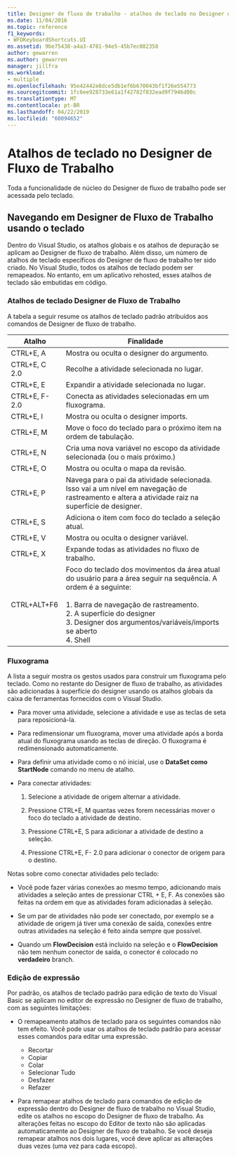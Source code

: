 ```yaml
---
title: Designer de fluxo de trabalho - atalhos de teclado no Designer de fluxo de trabalho
ms.date: 11/04/2016
ms.topic: reference
f1_keywords:
- WFDKeyboardShortcuts.UI
ms.assetid: 9be75438-a4a3-4781-94e5-45b7ec082358
author: gewarren
ms.author: gewarren
manager: jillfra
ms.workload:
- multiple
ms.openlocfilehash: 95e42442e8dce5db1ef6b670043bf1f26e554773
ms.sourcegitcommit: 1fc6ee928733e61a1f42782f832ead9f7946d00c
ms.translationtype: MT
ms.contentlocale: pt-BR
ms.lasthandoff: 04/22/2019
ms.locfileid: "60094652"
---
```

# <a name="keyboard-shortcuts-in-the-workflow-designer"></a>Atalhos de teclado no Designer de Fluxo de Trabalho

Toda a funcionalidade de núcleo do Designer de fluxo de trabalho pode ser acessada pelo teclado.

## <a name="navigating-the-workflow-designer-using-the-keyboard"></a>Navegando em Designer de Fluxo de Trabalho usando o teclado

Dentro do Visual Studio, os atalhos globais e os atalhos de depuração se aplicam ao Designer de fluxo de trabalho. Além disso, um número de atalhos de teclado específicos do Designer de fluxo de trabalho ter sido criado. No Visual Studio, todos os atalhos de teclado podem ser remapeados. No entanto, em um aplicativo rehosted, esses atalhos de teclado são embutidas em código.

### <a name="workflow-designer-keyboard-shortcuts"></a>Atalhos de teclado Designer de Fluxo de Trabalho

A tabela a seguir resume os atalhos de teclado padrão atribuídos aos comandos de Designer de fluxo de trabalho.

|Atalho|Finalidade|
|-|-------------|
|CTRL+E, A|Mostra ou oculta o designer do argumento.|
|CTRL+E, C 2.0|Recolhe a atividade selecionada no lugar.|
|CTRL+E, E|Expandir a atividade selecionada no lugar.|
|CTRL+E, F- 2.0|Conecta as atividades selecionadas em um fluxograma.|
|CTRL+E, I|Mostra ou oculta o designer imports.|
|CTRL+E, M|Move o foco do teclado para o próximo item na ordem de tabulação.|
|CTRL+E, N|Cria uma nova variável no escopo da atividade selecionada (ou o mais próximo.)|
|CTRL+E, O|Mostra ou oculta o mapa da revisão.|
|CTRL+E, P|Navega para o pai da atividade selecionada. Isso vai a um nível em navegação de rastreamento e altera a atividade raiz na superfície de designer.|
|CTRL+E, S|Adiciona o item com foco do teclado a seleção atual.|
|CTRL+E, V|Mostra ou oculta o designer variável.|
|CTRL+E, X|Expande todas as atividades no fluxo de trabalho.|
|CTRL+ALT+F6|Foco do teclado dos movimentos da área atual do usuário para a área seguir na sequência. A ordem é a seguinte:<br /><br /> 1.  Barra de navegação de rastreamento.<br />2.  A superfície do designer<br />3.  Designer dos argumentos/variáveis/imports se aberto<br />4.  Shell|

### <a name="flowchart"></a>Fluxograma

A lista a seguir mostra os gestos usados para construir um fluxograma pelo teclado. Como no restante do Designer de fluxo de trabalho, as atividades são adicionadas à superfície do designer usando os atalhos globais da caixa de ferramentas fornecidos com o Visual Studio.

- Para mover uma atividade, selecione a atividade e use as teclas de seta para reposicioná-la.

- Para redimensionar um fluxograma, mover uma atividade após a borda atual do fluxograma usando as teclas de direção. O fluxograma é redimensionado automaticamente.

- Para definir uma atividade como o nó inicial, use o **DataSet como StartNode** comando no menu de atalho.

- Para conectar atividades:

    1. Selecione a atividade de origem alternar a atividade.

    2. Pressione CTRL+E, M quantas vezes forem necessárias mover o foco do teclado a atividade de destino.

    3. Pressione CTRL+E, S para adicionar a atividade de destino a seleção.

    4. Pressione CTRL+E, F- 2.0 para adicionar o conector de origem para o destino.

Notas sobre como conectar atividades pelo teclado:

- Você pode fazer várias conexões ao mesmo tempo, adicionando mais atividades a seleção antes de pressionar CTRL + E, F. As conexões são feitas na ordem em que as atividades foram adicionadas à seleção.

- Se um par de atividades não pode ser conectado, por exemplo se a atividade de origem já tiver uma conexão de saída, conexões entre outras atividades na seleção é feito ainda sempre que possível.

- Quando um **FlowDecision** está incluído na seleção e o **FlowDecision** não tem nenhum conector de saída, o conector é colocado no **verdadeiro** branch.

### <a name="expression-editing"></a>Edição de expressão

Por padrão, os atalhos de teclado padrão para edição de texto do Visual Basic se aplicam no editor de expressão no Designer de fluxo de trabalho, com as seguintes limitações:

- O remapeamento atalhos de teclado para os seguintes comandos não tem efeito. Você pode usar os atalhos de teclado padrão para acessar esses comandos para editar uma expressão.

   - Recortar
   - Copiar
   - Colar
   - Selecionar Tudo
   - Desfazer
   - Refazer

- Para remapear atalhos de teclado para comandos de edição de expressão dentro do Designer de fluxo de trabalho no Visual Studio, edite os atalhos no escopo do Designer de fluxo de trabalho. As alterações feitas no escopo do Editor de texto não são aplicadas automaticamente ao Designer de fluxo de trabalho. Se você deseja remapear atalhos nos dois lugares, você deve aplicar as alterações duas vezes (uma vez para cada escopo).